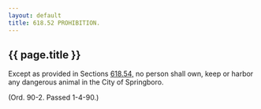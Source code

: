```yaml
---
layout: default 
title: 618.52 PROHIBITION.
---
```


{{ page.title }}
----------------

Except as provided in Sections [618.54,](2cbad659.html) no person shall
own, keep or harbor any dangerous animal in the City of Springboro.

(Ord. 90-2. Passed 1-4-90.)
